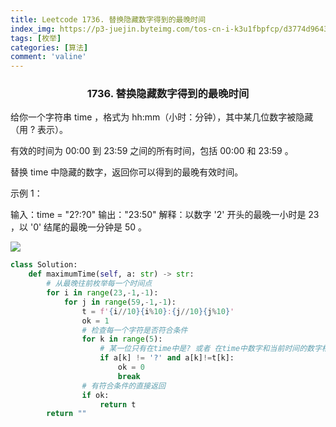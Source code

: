 ```yaml
---
title: Leetcode 1736. 替换隐藏数字得到的最晚时间
index_img: https://p3-juejin.byteimg.com/tos-cn-i-k3u1fbpfcp/d3774d9643524d51a633a3e5be6950b7~tplv-k3u1fbpfcp-watermark.image
tags: [枚举]
categories: [算法]
comment: 'valine'
---
```



### <center> 1736. 替换隐藏数字得到的最晚时间

给你一个字符串 time ，格式为 hh:mm（小时：分钟），其中某几位数字被隐藏（用 ? 表示）。

有效的时间为 00:00 到 23:59 之间的所有时间，包括 00:00 和 23:59 。

替换 time 中隐藏的数字，返回你可以得到的最晚有效时间。

示例 1：

输入：time = "2?:?0"
输出："23:50"
解释：以数字 '2' 开头的最晚一小时是 23 ，以 '0' 结尾的最晚一分钟是 50 。


![](https://p3-juejin.byteimg.com/tos-cn-i-k3u1fbpfcp/6b51171d4db1421d81bfd5bb9fa40138~tplv-k3u1fbpfcp-watermark.image)

```py
class Solution:
    def maximumTime(self, a: str) -> str:
        # 从最晚往前枚举每一个时间点
        for i in range(23,-1,-1):
            for j in range(59,-1,-1):
                t = f'{i//10}{i%10}:{j//10}{j%10}'
                ok = 1
                # 检查每一个字符是否符合条件
                for k in range(5):
                    # 某一位只有在time中是? 或者 在time中数字和当前时间的数字相同 才符合
                    if a[k] != '?' and a[k]!=t[k]:
                        ok = 0
                        break
                # 有符合条件的直接返回
                if ok:
                    return t
        return ""
```